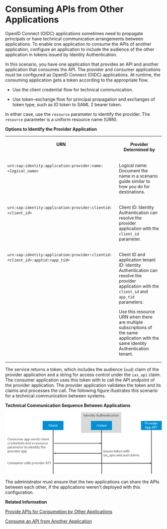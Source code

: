 <!-- loio29e204da5b794c4683289ee0384ec781 -->

# Consuming APIs from Other Applications

OpenID Connect \(OIDC\) applications sometimes need to propagate principals or have technical communication arrangements between applications. To enable one application to consume the APIs of another application, configure an application to include the audience of the other application in tokens issued by Identity Authentication.

In this scenario, you have one application that provides an API and another application that consumes the API. The provider and consumer applications must be configured as OpenID Connect \(OIDC\) applications. At runtime, the consuming application gets a token according to the appropriate flow.

-   Use the client credential flow for technical communication.

-   Use token-exchange flow for principal propagation and exchanges of token type, such as ID token to SAML 2 bearer token.


In either case, use the `resource` parameter to identify the provider. The `resource` parameter is a uniform resource name \(URN\).

**Options to Identify the Provider Application**


<table>
<tr>
<th valign="top">

URN

</th>
<th valign="top">

Provider Determined by

</th>
</tr>
<tr>
<td valign="top">

<code>urn:sap:identity:application:provider:name:<i class="varname">&lt;logical_name&gt;</i></code>

</td>
<td valign="top">

Logical name: Document the name in a scenario guide similar to how you do for destinations.

</td>
</tr>
<tr>
<td valign="top">

<code>urn:sap:identity:application:provider:clientid:<i class="varname">&lt;client_id&gt;</i></code>

</td>
<td valign="top">

Client ID: Identity Authentication can resolve the provider application with the `client_id` parameter.

</td>
</tr>
<tr>
<td valign="top">

<code>urn:sap:identity:application:provider:clientid:<i class="varname">&lt;client_id&gt;</i>:apptid:<i class="varname">&lt;app_tid&gt;</i></code>

</td>
<td valign="top">

Client ID and application tenant ID: Identity Authentication can resolve the provider application with the `client_id` and `app_tid` parameters.

Use this resource URN when there are multiple subscriptions of the same application with the same Identity Authentication tenant.

</td>
</tr>
</table>

The service returns a token, which includes the audience \(`aud`\) claim of the provider application and a string for access control under the `ias_api` claim. The consumer application uses this token with to call the API endpoint of the provider application. The provider application validates the token and its claims and processes the call. The following figure illustrates this scenario for a technical communication between systems.

  
  
**Technical Communication Sequence Between Applications**

![](images/app2apptechnical_pptx_8db2315.png "Technical Communication Sequence Between Applications")

The administrator must ensure that the two applications can share the APIs between each other, if the applications weren't deployed with this configuration.

**Related Information**  


[Provide APIs for Consumption by Other Applications](provide-apis-for-consumption-by-other-applications-9d2fe83.md "SAP Cloud Identity Services can help you expose your application to other applications. You can expose APIs with an access control list or tie the access to the authorizations of the current user (principle propagation).")

[Consume an API from Another Application](consume-an-api-from-another-application-9675b64.md "Define a dependency to the API of another application. Your consumer application can request an access token from Identity Authentication to consume that API.")

